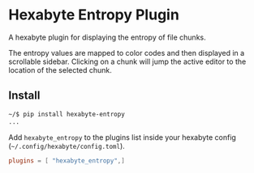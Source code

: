 # Hexabyte Entropy Plugin

A hexabyte plugin for displaying the entropy of file chunks.

The entropy values are mapped to color codes and then displayed in a scrollable sidebar. Clicking on a chunk will jump the active editor to the location of the selected chunk.

## Install

```bash
~/$ pip install hexabyte-entropy
...
```

Add `hexabyte_entropy` to the plugins list inside your hexabyte config (`~/.config/hexabyte/config.toml`).

```toml
plugins = [ "hexabyte_entropy",]
```
